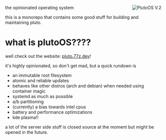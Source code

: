 <img
  src="https://github.com/user-attachments/assets/59cbd405-91ea-45d6-ab0f-e5361f9d900c"
  alt="PlutoOS V.2"
  style="float: right; margin-left: 10px;" />
the opinionated operating system

this is a monorepo that contains some good stuff for building and maintaining pluto.

# what is plutoOS????
well check out the website: [pluto.77z.dev](https://pluto.77z.dev)!

it's highly opinionated, so don't get mad, but a quick rundown is
- an immutable root filesystem
- atomic and reliable updates
- behaves like other distros (arch and debian) when needed using container magic
- systemd as much as possible
- a/b partitioning
- (currently) a bias towards intel cpus
- battery and performance optimizations
- kde plasma!!

a lot of the server side stuff is closed source at the moment but might be opened in the future.
